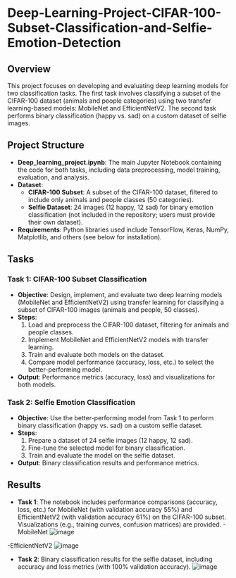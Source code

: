 # Deep-Learning-Project-CIFAR-100-Subset-Classification-and-Selfie-Emotion-Detection


## Overview
This project focuses on developing and evaluating deep learning models for two classification tasks. The first task involves classifying a subset of the CIFAR-100 dataset (animals and people categories) using two transfer learning-based models: MobileNet and EfficientNetV2. The second task performs binary classification (happy vs. sad) on a custom dataset of selfie images.

## Project Structure
- **Deep_learning_project.ipynb**: The main Jupyter Notebook containing the code for both tasks, including data preprocessing, model training, evaluation, and analysis.
- **Dataset**:
  - **CIFAR-100 Subset**: A subset of the CIFAR-100 dataset, filtered to include only animals and people classes (50 categories).
  - **Selfie Dataset**: 24 images (12 happy, 12 sad) for binary emotion classification (not included in the repository; users must provide their own dataset).
- **Requirements**: Python libraries used include TensorFlow, Keras, NumPy, Matplotlib, and others (see below for installation).

## Tasks
### Task 1: CIFAR-100 Subset Classification
- **Objective**: Design, implement, and evaluate two deep learning models (MobileNet and EfficientNetV2) using transfer learning for classifying a subset of CIFAR-100 images (animals and people, 50 classes).
- **Steps**:
  1. Load and preprocess the CIFAR-100 dataset, filtering for animals and people classes.
  2. Implement MobileNet and EfficientNetV2 models with transfer learning.
  3. Train and evaluate both models on the dataset.
  4. Compare model performance (accuracy, loss, etc.) to select the better-performing model.
- **Output**: Performance metrics (accuracy, loss) and visualizations for both models.

### Task 2: Selfie Emotion Classification
- **Objective**: Use the better-performing model from Task 1 to perform binary classification (happy vs. sad) on a custom selfie dataset.
- **Steps**:
  1. Prepare a dataset of 24 selfie images (12 happy, 12 sad).
  2. Fine-tune the selected model for binary classification.
  3. Train and evaluate the model on the selfie dataset.
- **Output**: Binary classification results and performance metrics.


## Results
- **Task 1**: The notebook includes performance comparisons (accuracy, loss, etc.) for MobileNet (with validation accuracy 55%) and EfficientNetV2 (with validation accuracy 61%) on the CIFAR-100 subset. Visualizations (e.g., training curves, confusion matrices) are provided.
-MobileNet ![image](https://github.com/user-attachments/assets/fc16d24a-6e02-47a5-abbd-580d3e35dea1)

-EfficientNetV2 ![image](https://github.com/user-attachments/assets/984d8f33-cb1f-4a7f-abd3-ba7d9fc9a305)

- **Task 2**: Binary classification results for the selfie dataset, including accuracy and loss metrics (with 100% validation accuracy).
![image](https://github.com/user-attachments/assets/d1d69549-5117-49bd-a1b3-f3ff8d557c2f)
